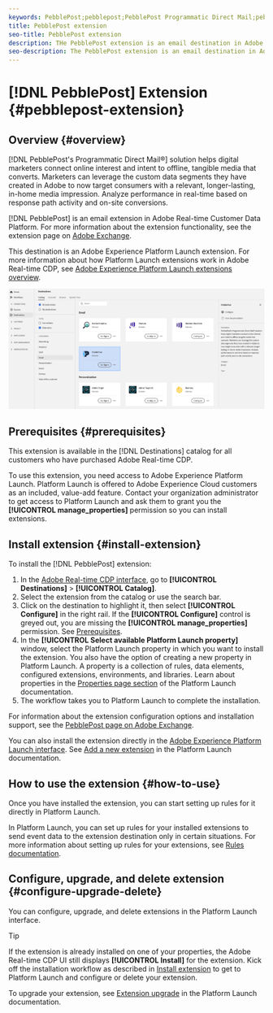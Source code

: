 ```yaml
---
keywords: PebblePost;pebblepost;PebblePost Programmatic Direct Mail;pebblepost programmatic direct mail
title: PebblePost extension
seo-title: PebblePost extension
description: THe PebblePost extension is an email destination in Adobe Real-time Customer Data Platform. For more information about the extension functionality, see the extension page on Adobe Exchange.
seo-description: The PebblePost extension is an email destination in Adobe Real-time Customer Data Platform. For more information about the extension functionality, see the extension page on Adobe Exchange.
---
```


# [!DNL PebblePost] Extension {#pebblepost-extension}

## Overview {#overview}

[!DNL PebblePost's Programmatic Direct Mail®] solution helps digital marketers connect online interest and intent to offline, tangible media that converts. Marketers can leverage the custom data segments they have created in Adobe to now target consumers with a relevant, longer-lasting, in-home media impression. Analyze performance in real-time based on response path activity and on-site conversions.

[!DNL PebblePost] is an email extension in Adobe Real-time Customer Data Platform. For more information about the extension functionality, see the extension page on [Adobe Exchange](https://exchange.adobe.com/experiencecloud.details.100315.programmatic-direct-mail.html).

This destination is an Adobe Experience Platform Launch extension. For more information about how Platform Launch extensions work in Adobe Real-time CDP, see [Adobe Experience Platform Launch extensions overview](/help/rtcdp/destinations/experience-platform-launch-extensions.md).

![PebblePost Extension](assets/pebblepost-extension.png)

## Prerequisites {#prerequisites}

This extension is available in the [!DNL Destinations] catalog for all customers who have purchased Adobe Real-time CDP.

To use this extension, you need access to Adobe Experience Platform Launch. Platform Launch is offered to Adobe Experience Cloud customers as an included, value-add feature. Contact your organization administrator to get access to Platform Launch and ask them to grant you the **[!UICONTROL manage_properties]** permission so you can install extensions.

## Install extension {#install-extension}

To install the [!DNL PebblePost] extension:

1. In the [Adobe Real-time CDP interface](http://platform.adobe.com/), go to **[!UICONTROL Destinations]** > **[!UICONTROL Catalog]**.
2. Select the extension from the catalog or use the search bar.
3. Click on the destination to highlight it, then select **[!UICONTROL Configure]** in the right rail. If the **[!UICONTROL Configure]** control is greyed out, you are missing the **[!UICONTROL manage_properties]** permission. See [Prerequisites](#prerequisites).
4. In the **[!UICONTROL Select available Platform Launch property]** window, select the Platform Launch property in which you want to install the extension. You also have the option of creating a new property in Platform Launch. A property is a collection of rules, data elements, configured extensions, environments, and libraries. Learn about properties in the [Properties page section](https://docs.adobe.com/content/help/en/launch/using/reference/admin/companies-and-properties.html#properties-page) of the Platform Launch documentation.
5. The workflow takes you to Platform Launch to complete the installation. 

For information about the extension configuration options and installation support, see the [PebblePost page on Adobe Exchange](https://exchange.adobe.com/experiencecloud.details.100315.programmatic-direct-mail.html).

You can also install the extension directly in the [Adobe Experience Platform Launch interface](https://launch.adobe.com/). See [Add a new extension](https://docs.adobe.com/content/help/en/launch/using/reference/manage-resources/extensions/overview.html#add-a-new-extension) in the Platform Launch documentation.

## How to use the extension {#how-to-use}

Once you have installed the extension, you can start setting up rules for it directly in Platform Launch.

In Platform Launch, you can set up rules for your installed extensions to send event data to the extension destination only in certain situations. For more information about setting up rules for your extensions, see [Rules documentation](https://docs.adobe.com/help/en/launch/using/reference/manage-resources/rules.html).

## Configure, upgrade, and delete extension {#configure-upgrade-delete}

You can configure, upgrade, and delete extensions in the Platform Launch interface.

>[!TIP]
>
>If the extension is already installed on one of your properties, the Adobe Real-time CDP UI still displays **[!UICONTROL Install]** for the extension. Kick off the installation workflow as described in [Install extension](#install-extension) to get to Platform Launch and configure or delete your extension.

To upgrade your extension, see [Extension upgrade](https://docs.adobe.com/content/help/en/launch/using/reference/manage-resources/extensions/extension-upgrade.html) in the Platform Launch documentation.